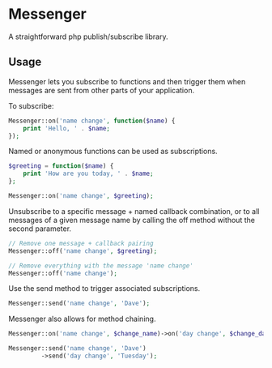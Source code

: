 Messenger
=========

A straightforward php publish/subscribe library.

## Usage

Messenger lets you subscribe to functions and then trigger them when messages
are sent from other parts of your application.

To subscribe:

```php
Messenger::on('name change', function($name) {
    print 'Hello, ' . $name;
});
```

Named or anonymous functions can be used as subscriptions.
```php
$greeting = function($name) {
    print 'How are you today, ' . $name;
};

Messenger::on('name change', $greeting);

```

Unsubscribe to a specific message + named callback combination, or to
all messages of a given message name by calling the off method without the
second parameter.

```php
// Remove one message + callback pairing
Messenger::off('name change', $greeting);

// Remove everything with the message 'name change'
Messenger::off('name change');
```

Use the send method to trigger associated subscriptions.

```php
Messenger::send('name change', 'Dave');
```

Messenger also allows for method chaining.
```php
Messenger::on('name change', $change_name)->on('day change', $change_day);

Messenger::send('name change', 'Dave')
         ->send('day change', 'Tuesday');
```
